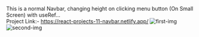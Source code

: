 This is a normal Navbar, changing height on clicking menu button (On Small Screen) with useRef...<br>
Project Link:- https://react-projects-11-navbar.netlify.app/
![first-img](https://user-images.githubusercontent.com/67111661/193580232-e5708a46-1bfb-40af-ae38-d32e88497a62.png)
![second-img](https://user-images.githubusercontent.com/67111661/193580251-db4acdea-e65d-483f-bcaa-64285322ea0a.png)
